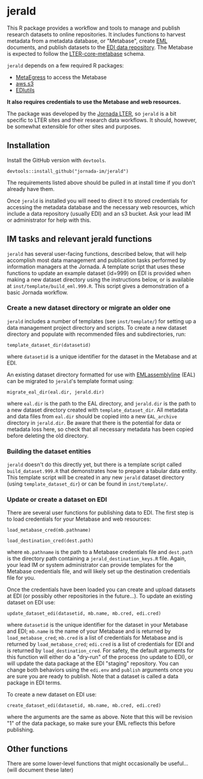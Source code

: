 # jerald

This R package provides a workflow and tools to manage and publish research datasets to online repositories. It includes functions to harvest metadata from a metadata database, or "Metabase", create [EML](https://eml.ecoinformatics.org/) documents, and publish datasets to the [EDI data repository](https://portal.edirepository.org). The Metabase is expected to follow the [LTER-core-metabase](https://github.com/lter/LTER-core-metabase) schema.

`jerald` depends on a few required R packages:

* [MetaEgress](https://github.com/BLE-LTER/MetaEgress) to access the Metabase
* [aws.s3](https://cloud.r-project.org/web/packages/aws.s3/index.html)
* [EDIutils](https://ediorg.github.io/EDIutils/)

**It also requires credentials to use the Metabase and web resources.**

The package was developed by the [Jornada LTER](https://lter.jornada.nmsu.edu), so `jerald` is a bit specific to LTER sites and their research data workflows. It should, however, be somewhat extensible for other sites and purposes.

## Installation

Install the GitHub version with `devtools`.

    devtools::install_github("jornada-im/jerald")


The requirements listed above should be pulled in at install time if you don't already have them.

Once `jerald` is installed you will need to direct it to stored credentials for accessing the metadata database and the necessary web resources, which include a data repository (usually EDI) and an s3 bucket. Ask your lead IM or administrator for help with this.

## IM tasks and relevant jerald functions

`jerald` has several user-facing functions, described below, that will help accomplish most data management and publication tasks performed by information managers at the Jornada. A template script that uses these functions to update an example dataset (id=999) on EDI is provided when making a new dataset directory using the instructions below, or is available at `inst/template/build_eml.999.R`. This script gives a demonstration of a basic Jornada workflow.

### Create a new dataset directory or migrate an older one

`jerald` includes a number of templates (see `inst/template/`) for setting up a data management project directory and scripts. To create a new dataset directory and populate with recommended files and subdirectories, run:

    template_dataset_dir(datasetid)

where `datasetid` is a unique identifier for the dataset in the Metabase and at EDI.

An existing dataset directory formatted for use with [EMLassemblyline](https://ediorg.github.io/EMLassemblyline/) (EAL) can be migrated to `jerald`'s template format using:

    migrate_eal_dir(eal.dir, jerald.dir)

where `eal.dir` is the path to the EAL directory, and `jerald.dir` is the path to a new dataset directory created with `template_dataset_dir`. All metadata and data files from `eal.dir` should be copied into a new `EAL_archive` directory in `jerald.dir`. Be aware that there is the potential for data or metadata loss here, so check that all necessary metadata has been copied before deleting the old directory.

### Building the dataset entities

`jerald` doesn't do this directly yet, but there is a template script called `build_dataset.999.R` that demonstrates how to prepare a tabular data entity. This template script will be created in any new `jerald` dataset directory (using `template_dataset_dir`) or can be found in `inst/template/`.

### Update or create a dataset on EDI

There are several user functions for publishing data to EDI. The first step is to load credentials for your Metabase and web resources:

    load_metabase_cred(mb.pathname)

    load_destination_cred(dest.path)

where `mb.pathname` is the path to a Metabase credentials file and `dest.path` is the directory path containing a `jerald_destination_keys.R` file. Again, your lead IM or system administrator can provide templates for the Metabase credentials file, and will likely set up the destination credentials file for you.

Once the credentials have been loaded you can create and upload datasets at EDI (or possibly other repositories in the future...). To update an existing dataset on EDI use:

    update_dataset_edi(datasetid, mb.name, mb.cred, edi.cred)

where `datasetid` is the unique identifier for the dataset in your Metabase and EDI; `mb.name` is the name of your Metabase and is returned by `load_metabase_cred`; `mb.cred` is a list of credentials for Metabase and is returned by `load_metabase_cred`; `edi.cred` is a list of credentials for EDI and is returned by `load_destination_cred`. For safety, the default arguments for this function will either do a "dry-run" of the process (no update to EDI), or will update the data package at the EDI "staging" repository. You can change both behaviors using the `edi.env` and `publish` arguments once you are sure you are ready to publish. Note that a dataset is called a data package in EDI terms.

To create a new dataset on EDI use:

    create_dataset_edi(datasetid, mb.name, mb.cred, edi.cred)

where the arguments are the same as above. Note that this will be revision "1" of the data package, so make sure your EML reflects this before publishing.

## Other functions

There are some lower-level functions that might occasionally be useful... (will document these later)
